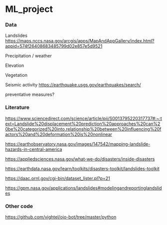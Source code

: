 # ML_project

### Data

Landslides 
https://maps.nccs.nasa.gov/arcgis/apps/MapAndAppGallery/index.html?appid=574f26408683485799d02e857e5d9521

Precipitation / weather

Elevation

Vegetation

Seismic activity
https://earthquake.usgs.gov/earthquakes/search/

preventative measures?

### Literature
https://www.sciencedirect.com/science/article/pii/S0013795220317737#:~:text=Landslide%20displacement%20prediction%20approaches%20can%20be%20categorized%20into,relationship%20between%20influencing%20factors%20and%20deformation%20is%20nonlinear

https://earthobservatory.nasa.gov/images/147542/mapping-landslide-hazards-in-central-america

https://appliedsciences.nasa.gov/what-we-do/disasters/inside-disasters

https://earthdata.nasa.gov/learn/toolkits/disasters-toolkit/landslides-toolkit

https://daac.ornl.gov/cgi-bin/dataset_lister.pl?p=21

https://gpm.nasa.gov/applications/landslides#modelingandreportinglandslides

### Other code
https://github.com/vightel/ojo-bot/tree/master/python

